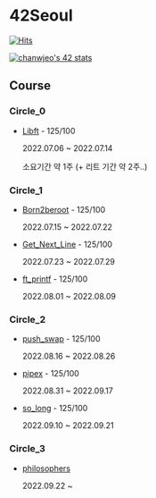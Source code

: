 # 42Seoul

[![Hits](https://hits.seeyoufarm.com/api/count/incr/badge.svg?url=https%3A%2F%2Fgithub.com%2FChanwoong1%2F42Seoul%2Fhit-counter&count_bg=%2379C83D&title_bg=%23555555&icon=&icon_color=%23E7E7E7&title=hits&edge_flat=false)](https://hits.seeyoufarm.com)

<a href="https://github.com/JaeSeoKim/badge42"><img src="https://badge42.vercel.app/api/v2/cl5adzn7q001109l6fubmgkyw/stats?cursusId=21&coalitionId=85" alt="chanwjeo's 42 stats" /></a>

## Course

### Circle_0

- [Libft](https://github.com/Chanwoong1/42Seoul/tree/master/Circle_0/Libft) - 125/100

	2022.07.06 ~ 2022.07.14

	소요기간 약 1주 (+ 리트 기간 약 2주..)

### Circle_1

- [Born2beroot](https://github.com/Chanwoong1/42Seoul/tree/master/Circle_1/Born2beroot) - 125/100

	2022.07.15 ~ 2022.07.22

- [Get_Next_Line](https://github.com/Chanwoong1/42Seoul/tree/master/Circle_1/Get_Next_Line) - 125/100

	2022.07.23 ~ 2022.07.29

- [ft_printf](https://github.com/Chanwoong1/42Seoul/tree/master/Circle_1/ft_printf) - 125/100

	2022.08.01 ~ 2022.08.09

### Circle_2

- [push_swap](https://github.com/Chanwoong1/42Seoul/tree/master/Circle_2/push_swap) - 125/100

	2022.08.16 ~ 2022.08.26

- [pipex](https://github.com/Chanwoong1/42Seoul/tree/master/Circle_2/pipex) - 125/100

	2022.08.31 ~ 2022.09.17

- [so_long](https://github.com/Chanwoong1/42Seoul/tree/master/Circle_2/so_long) - 125/100

	2022.09.10 ~ 2022.09.21

### Circle_3

- [philosophers](https://github.com/Chanwoong1/42Seoul/tree/master/Circle_3/philosophers)

	2022.09.22 ~